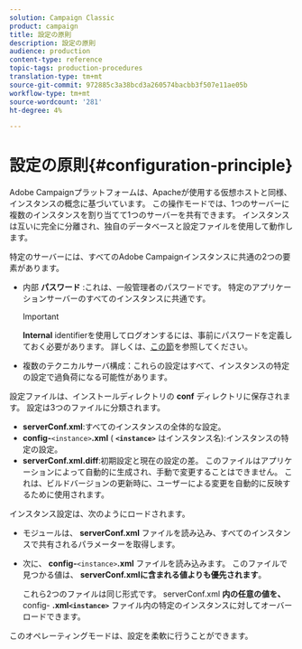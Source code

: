 ```yaml
---
solution: Campaign Classic
product: campaign
title: 設定の原則
description: 設定の原則
audience: production
content-type: reference
topic-tags: production-procedures
translation-type: tm+mt
source-git-commit: 972885c3a38bcd3a260574bacbb3f507e11ae05b
workflow-type: tm+mt
source-wordcount: '281'
ht-degree: 4%

---
```



# 設定の原則{#configuration-principle}

Adobe Campaignプラットフォームは、Apacheが使用する仮想ホストと同様、インスタンスの概念に基づいています。 この操作モードでは、1つのサーバーに複数のインスタンスを割り当てて1つのサーバーを共有できます。 インスタンスは互いに完全に分離され、独自のデータベースと設定ファイルを使用して動作します。

特定のサーバーには、すべてのAdobe Campaignインスタンスに共通の2つの要素があります。

* 内部 **パスワード** :これは、一般管理者のパスワードです。 特定のアプリケーションサーバーのすべてのインスタンスに共通です。

   >[!IMPORTANT]
   >
   >**Internal** identifierを使用してログオンするには、事前にパスワードを定義しておく必要があります。 詳しくは、[この節](../../installation/using/campaign-server-configuration.md#internal-identifier)を参照してください。

* 複数のテクニカルサーバ構成：これらの設定はすべて、インスタンスの特定の設定で過負荷になる可能性があります。

設定ファイルは、インストールディレクトリの **conf** ディレクトリに保存されます。 設定は3つのファイルに分類されます。

* **serverConf.xml**:すべてのインスタンスの全体的な設定。
* **config-**`<instance>`**.xml** ( **`<instance>`** はインスタンス名):インスタンスの特定の設定。
* **serverConf.xml.diff**:初期設定と現在の設定の差。 このファイルはアプリケーションによって自動的に生成され、手動で変更することはできません。 これは、ビルドバージョンの更新時に、ユーザーによる変更を自動的に反映するために使用されます。

インスタンス設定は、次のようにロードされます。

* モジュールは、 **serverConf.xml** ファイルを読み込み、すべてのインスタンスで共有されるパラメーターを取得します。
* 次に、 **config-**`<instance>`**.xml** ファイルを読み込みます。 このファイルで見つかる値は、 **serverConf.xmlに含まれる値よりも優先されます**。

   これら2つのファイルは同じ形式です。 serverConf.xml **内の任意の値を、** config- **.xml`<instance>`** ファイル内の特定のインスタンスに対してオーバーロードできます。

このオペレーティングモードは、設定を柔軟に行うことができます。
